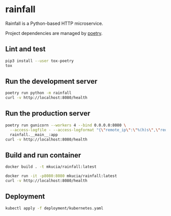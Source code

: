 # rainfall

Rainfall is a Python-based HTTP microservice.

Project dependencies are managed by [poetry](https://python-poetry.org/).

## Lint and test

```bash
pip3 install --user tox-poetry
tox
```

## Run the development server

```bash
poetry run python -m rainfall
curl -v http://localhost:8080/health
```

## Run the production server

```bash
poetry run gunicorn --workers 4 --bind 0.0.0.0:8080 \
  --access-logfile - --access-logformat "{\"remote_ip\":\"%(h)s\",\"request_id\":\"%({X-Request-Id}i)s\",\"response_code\":\"%(s)s\",\"request_method\":\"%(m)s\",\"request_path\":\"%(U)s\",\"request_querystring\":\"%(q)s\",\"request_timetaken\":\"%(D)s\",\"response_length\":\"%(B)s\"}" \
  rainfall.__main__:app
curl -v http://localhost:8080/health
```

## Build and run container

```bash
docker build . -t mkucia/rainfall:latest
```

```bash
docker run -it -p8080:8080 mkucia/rainfall:latest
curl -v http://localhost:8080/health
```

## Deployment

```bash
kubectl apply -f deployment/kubernetes.yaml
```
